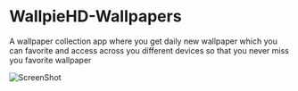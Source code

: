 # WallpieHD-Wallpapers
A wallpaper collection app where you get daily new wallpaper which you can favorite and access across you different devices so that you never miss you favorite wallpaper



![ScreenShot](https://drive.google.com/open?id=0B7oSqvR8oR6Yb3NXS1MtTkQxVVE)
